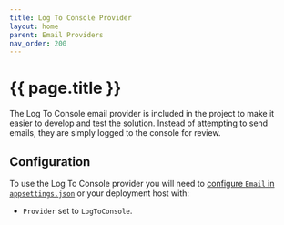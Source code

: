 ```yaml
---
title: Log To Console Provider
layout: home
parent: Email Providers
nav_order: 200
---
```


# {{ page.title }}

The Log To Console email provider is included in the project to make it easier to develop and test the solution. Instead of attempting to send emails, they are simply logged to the console for review.

## Configuration

To use the Log To Console provider you will need to [configure `Email` in `appsettings.json`](../application-configuration) or your deployment host with:

- `Provider` set to `LogToConsole`.
